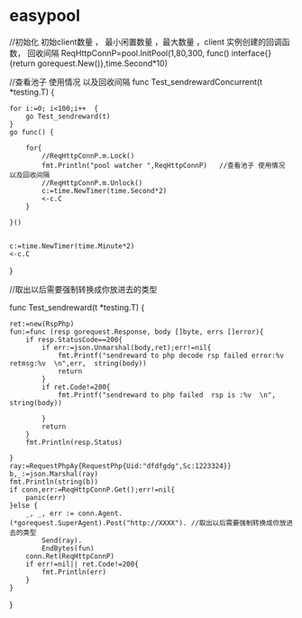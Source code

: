 # easypool

//初始化  初始client数量 ， 最小闲置数量 ，最大数量 ，client 实例创建的回调函数， 回收间隔
ReqHttpConnP=pool.InitPool(1,80,300, func() interface{} {return gorequest.New()},time.Second*10)  


 //查看池子 使用情况 以及回收间隔
func  Test_sendrewardConcurrent(t *testing.T)  {

	for i:=0; i<100;i++  {
		go Test_sendreward(t)
	}
	go func() {

		for{
			//ReqHttpConnP.m.Lock()
			fmt.Println("pool watcher ",ReqHttpConnP)   //查看池子 使用情况 以及回收间隔
			//ReqHttpConnP.m.Unlock()
			c:=time.NewTimer(time.Second*2)
			<-c.C
		}

	}()


	c:=time.NewTimer(time.Minute*2)
	<-c.C
}

//取出以后需要强制转换成你放进去的类型

func  Test_sendreward(t *testing.T)  {

	ret:=new(RspPhp)
	fun:=func (resp gorequest.Response, body []byte, errs []error){
		if resp.StatusCode==200{
			if err:=json.Unmarshal(body,ret);err!=nil{
				fmt.Printf("sendreward to php decode rsp failed error:%v  retmsg:%v  \n",err,  string(body))
				return
			}
			if ret.Code!=200{
				fmt.Printf("sendreward to php failed  rsp is :%v  \n", string(body))

			}
			return
		}
		fmt.Println(resp.Status)

	}
	ray:=RequestPhpAy{RequestPhp{Uid:"dfdfgdg",Sc:1223324}}
	b,_:=json.Marshal(ray)
	fmt.Println(string(b))
	if conn,err:=ReqHttpConnP.Get();err!=nil{
		panic(err)
	}else {
		_, _, err := conn.Agent.(*gorequest.SuperAgent).Post("http://XXXX"). //取出以后需要强制转换成你放进去的类型
			Send(ray).
			EndBytes(fun)
		conn.Ret(ReqHttpConnP)
		if err!=nil|| ret.Code!=200{
			fmt.Println(err)
		}
	}



}
